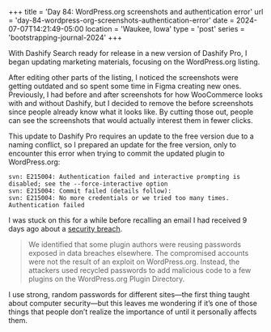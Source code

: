 +++
title = 'Day 84: WordPress.org screenshots and authentication error'
url = 'day-84-wordpress-org-screenshots-authentication-error'
date = 2024-07-07T14:21:49-05:00
location = 'Waukee, Iowa'
type = 'post'
series = 'bootstrapping-journal-2024'
+++

With Dashify Search ready for release in a new version of Dashify Pro, I began updating marketing materials, focusing on the WordPress.org listing.

After editing other parts of the listing, I noticed the screenshots were getting outdated and so spent some time in Figma creating new ones. Previously, I had before and after screenshots for how WooCommerce looks with and without Dashify, but I decided to remove the before screenshots since people already know what it looks like. By cutting those out, people can see the screenshots that would actually interest them in fewer clicks.

This update to Dashify Pro requires an update to the free version due to a naming conflict, so I prepared an update for the free version, only to encounter this error when trying to commit the updated plugin to WordPress.org:

```
svn: E215004: Authentication failed and interactive prompting is disabled; see the --force-interactive option
svn: E215004: Commit failed (details follow):
svn: E215004: No more credentials or we tried too many times.
Authentication failed
```

I was stuck on this for a while before recalling an email I had received 9 days ago about a [security breach](https://www.wordfence.com/blog/2024/06/developer-accounts-compromised-due-to-credential-reuse-in-wordpress-org-supply-chain-attack/).

> We identified that some plugin authors were reusing passwords exposed in data breaches elsewhere. The compromised accounts were not the result of an exploit on WordPress.org. Instead, the attackers used recycled passwords to add malicious code to a few plugins on the WordPress.org Plugin Directory.

I use strong, random passwords for different sites—the first thing taught about computer security—but this leaves me wondering if it’s one of those things that people don’t realize the importance of until it personally affects them.

